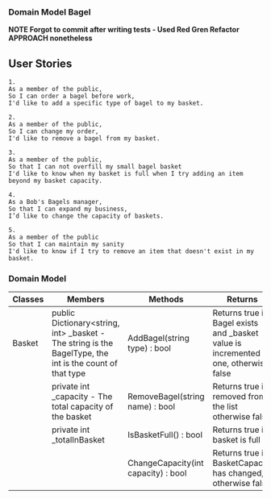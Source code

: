 
### Domain Model Bagel


**NOTE Forgot to commit after writing tests - Used Red Gren Refactor APPROACH nonetheless**

## User Stories

```
1.
As a member of the public,
So I can order a bagel before work,
I'd like to add a specific type of bagel to my basket.
```

```
2.
As a member of the public,
So I can change my order,
I'd like to remove a bagel from my basket.
```

```
3.
As a member of the public,
So that I can not overfill my small bagel basket
I'd like to know when my basket is full when I try adding an item beyond my basket capacity.
```

```
4.
As a Bob's Bagels manager,
So that I can expand my business,
I’d like to change the capacity of baskets.
```

```
5.
As a member of the public
So that I can maintain my sanity
I'd like to know if I try to remove an item that doesn't exist in my basket.
```


### Domain Model
| Classes | Members                                                                                                 | Methods                             | Returns                                                                               |   |
|---------|---------------------------------------------------------------------------------------------------------|-------------------------------------|---------------------------------------------------------------------------------------|---|
| Basket  | public Dictionary<string, int> _basket - The string is the BagelType, the int is the count of that type | AddBagel(string type) : bool        | Returns true if Bagel exists and _basket value is incremented by one, otherwise false |   |
|         | private int _capacity - The total capacity of the basket                                                | RemoveBagel(string name) : bool     | Returns true if removed from the list otherwise false                                 |   |
|         | private int _totalInBasket                                                                              | IsBasketFull() : bool               | Returns true if basket is full                                                        |   |
|         |                                                                                                         | ChangeCapacity(int capacity) : bool | Returns true if BasketCapacity has changed, otherwise false                           |   |

